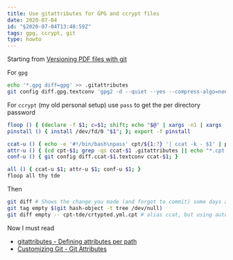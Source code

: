 ```yaml
---
title: Use gitattributes for GPG and ccrypt files
date: 2020-07-04
id: "§2020-07-04T13:48:59Z"
tags: gpg, ccrypt, git
type: howto
---
```


Starting from [Versioning PDF files with git][]

For `gpg`

```bash
echo '*.gpg diff=gpg' >> .gitattributes
git config diff.gpg.textconv 'gpg2 -d --quiet --yes --compress-algo=none --batch --use-agent'
```

For `ccrypt` (my old personal setup) use `pass` to get the per directory password

```bash
floop () { (declare -f $1; c=$1; shift; echo "$@" | xargs -n1 | xargs -i echo $c {}) | bash; }
pinstall () { install /dev/fd/0 "$1"; }; export -f pinstall

ccat-u () { echo -e '#!/bin/bash\npass' cpt/${1:?} '| ccat -k - $1' | pinstall /usr/local/bin/ccat-"${1:?}"; }
attr-u () { (cd cpt-$1; grep -qs ccat-$1 .gitattributes || echo "*.cpt diff=ccat-$1" >> .gitattributes); }
conf-u () { git config diff.ccat-$1.textconv ccat-$1; }

all () { ccat-u $1; attr-u $1; conf-u $1; }
floop all thy tde
```

Then

```bash
git diff # Shows the change you made (and forgot to commit) some days ago
git tag empty $(git hash-object -t tree /dev/null)
git diff empty -- cpt-tde/crtypted.yml.cpt # alias ccat, but using auto contextual password from pass(1)
```

Now I must read

- [gitattributes - Defining attributes per path][]
- [Customizing Git - Git Attributes][]

[Versioning PDF files with git]:
    https://tante.cc/2009/03/24/versioning-pdf-files-with-git/
    "tante.cc"

[gitattributes - Defining attributes per path]:
    https://git-scm.com/docs/gitattributes
    "git-scm.com"

[Customizing Git - Git Attributes]:
    https://git-scm.com/book/en/v2/Customizing-Git-Git-Attributes
    "git-scm.com/book"

[Local Variables:]::
[indent-tabs-mode: nil]::
[End:]::
